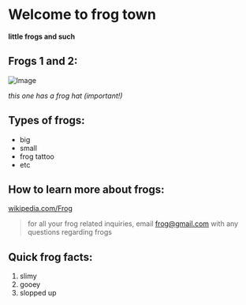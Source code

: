 # Welcome to frog town

**little frogs and such**

## Frogs 1 and 2:

![Image](https://www.amphibians.org/wp-content/uploads/2019/04/0_World-Frog-Day.jpg)

*this one has a frog hat (important!)*

## Types of frogs:
- big
- small
- frog tattoo
- etc

## How to learn more about frogs:
[wikipedia.com/Frog](https://en.wikipedia.org/wiki/Frog)
> for all your frog related inquiries, email [frog@gmail.com](frog@gmail.com) with any questions regarding frogs

## Quick frog facts:
1. slimy
2. gooey
3. slopped up
